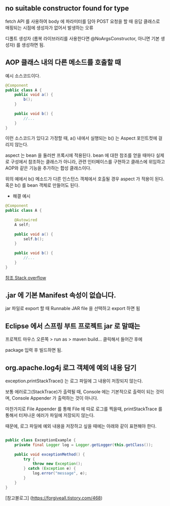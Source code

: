 ## no suitable constructor found for type

fetch API 를 사용하여 body 에 파라미터를 담아 POST 요청을 할 때 응답 클래스로 매핑되는 시점에 생성자가 없어서 발생하는 오류

디폴트 생성자 (롬복 라이브러리를 사용한다면 @NoArgsConstructor, 아니면 기본 생성자) 를 생성하면 됨.

## AOP 클래스 내의 다른 메소드를 호출할 때

예시 소스코드이다.

```java
@Component
public class A {
    public void a() {
        b();
    }
    
    public void b() {
        //...
    }
}
```

이런 소스코드가 있다고 가정할 때, a() 내에서 실행되는 b() 는 Aspect 포인트컷에 걸리지 않는다.

aspect 는 bean 을 둘러싼 프록시에 적용된다.
bean 에 대한 참조를 얻을 때마다 실제로 구성에서 참조하는 클래스가 아니라, 관련 인터페이스를 구현하고 클래스에 위임하고 AOP와 같은 기능을 추가하는
합성 클래스이다.

위의 예에서 b() 메소드가 다른 인스턴스 객체에서 호출될 경우 aspect 가 적용이 된다.
혹은 b() 를 bean 객체로 만들어도 된다.

- 해결 예시

```java
@Component
public class A {
    
    @Autowired
    A self;
    
    public void a() {
        self.b();
    }
    
    public void b() {
        //...
    }
}
```

[참조 Stack overflow](https://stackoverflow.com/questions/13564627/spring-aop-not-working-for-method-call-inside-another-method)


## .jar 에 기본 Manifest 속성이 없습니다.

jar 파일로 export 할 때 Runnable JAR file 을 선택하고 export 하면 됨

## Eclipse 에서 스프링 부트 프로젝트 jar 로 말때는

프로젝트 마우스 오른쪽 > run as > maven build... 클릭해서 들어간 후에

package 입력 후 빌드하면 됨.


## org.apache.log4j 로그 객체에 예외 내용 담기

exception.printStackTrace() 는 로그 파일에 그 내용이 저장되지 않는다.

보통 에러로그(StackTrace)가 출력될 때, Console 에는 기본적으로 출력이 되는 것이며, Console Appender 가 출력하는 것이 아니다.

마찬가지로 File Appender 를 통해 File 에 따로 로그를 찍을때, printStackTrace 를 통해서 터져나온 에러가 파일에 저장되지 않는다.

때문에, 로그 파일에 예외 내용을 저장하고 싶을 때에는 아래와 같이 표현해야 한다.

```java

public class ExceptionExample {
    private final Logger log = Logger.getLogger(this.getClass());
    
    public void exceptionMethod() {
        try {
            throw new Exception();
        } catch (Exception e) {
            log.error("message", e);
        }
    }
}
```

[참고블로그] (https://forgiveall.tistory.com/468)


